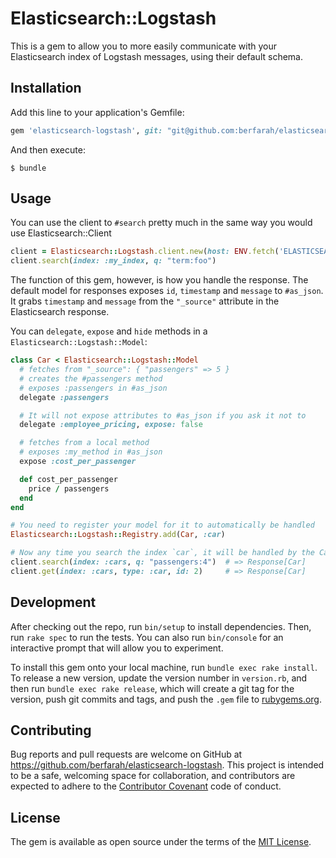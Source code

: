 # Elasticsearch::Logstash

This is a gem to allow you to more easily communicate with your Elasticsearch
index of Logstash messages, using their default schema.

## Installation

Add this line to your application's Gemfile:

```ruby
gem 'elasticsearch-logstash', git: "git@github.com:berfarah/elasticsearch-logstash.git"
```

And then execute:

    $ bundle


## Usage

You can use the client to `#search` pretty much in the same way you would use
Elasticsearch::Client

```rb
client = Elasticsearch::Logstash.client.new(host: ENV.fetch('ELASTICSEARCH_HOST'))
client.search(index: :my_index, q: "term:foo")
```

The function of this gem, however, is how you handle the response. The default
model for responses exposes `id`, `timestamp` and `message` to `#as_json`. It
grabs `timestamp` and `message` from the `"_source"` attribute in the Elasticsearch
response.

You can `delegate`, `expose` and `hide` methods in a `Elasticsearch::Logstash::Model`:

```rb
class Car < Elasticsearch::Logstash::Model
  # fetches from "_source": { "passengers" => 5 }
  # creates the #passengers method
  # exposes :passengers in #as_json
  delegate :passengers

  # It will not expose attributes to #as_json if you ask it not to
  delegate :employee_pricing, expose: false

  # fetches from a local method
  # exposes :my_method in #as_json
  expose :cost_per_passenger

  def cost_per_passenger
    price / passengers
  end
end

# You need to register your model for it to automatically be handled
Elasticsearch::Logstash::Registry.add(Car, :car)

# Now any time you search the index `car`, it will be handled by the Car model.
client.search(index: :cars, q: "passengers:4")  # => Response[Car]
client.get(index: :cars, type: :car, id: 2)     # => Response[Car]
```

## Development

After checking out the repo, run `bin/setup` to install dependencies. Then, run `rake spec` to run the tests. You can also run `bin/console` for an interactive prompt that will allow you to experiment.

To install this gem onto your local machine, run `bundle exec rake install`. To release a new version, update the version number in `version.rb`, and then run `bundle exec rake release`, which will create a git tag for the version, push git commits and tags, and push the `.gem` file to [rubygems.org](https://rubygems.org).

## Contributing

Bug reports and pull requests are welcome on GitHub at https://github.com/berfarah/elasticsearch-logstash. This project is intended to be a safe, welcoming space for collaboration, and contributors are expected to adhere to the [Contributor Covenant](contributor-covenant.org) code of conduct.


## License

The gem is available as open source under the terms of the [MIT License](http://opensource.org/licenses/MIT).

